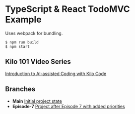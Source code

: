 # TypeScript & React TodoMVC Example

Uses webpack for bundling.

	$ npm run build
	$ npm start

## Kilo 101 Video Series

[Introduction to AI-assisted Coding with Kilo Code](https://www.youtube.com/playlist?list=PLT--VxJTR64Mlx7vrLUMai5gz2vov-ifr)

## Branches

- **Main** [Initial project state](https://github.com/Kilo-Org/ai-101-ts/tree/main)
- **Episode-7** [Project after Episode 7 with added priorities](https://github.com/Kilo-Org/ai-101-ts/tree/episode-7)
